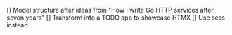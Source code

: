 [] Model structure after ideas from "How I write Go HTTP services after seven years"
[] Transform into a TODO app to showcase HTMX
[] Use scss instead